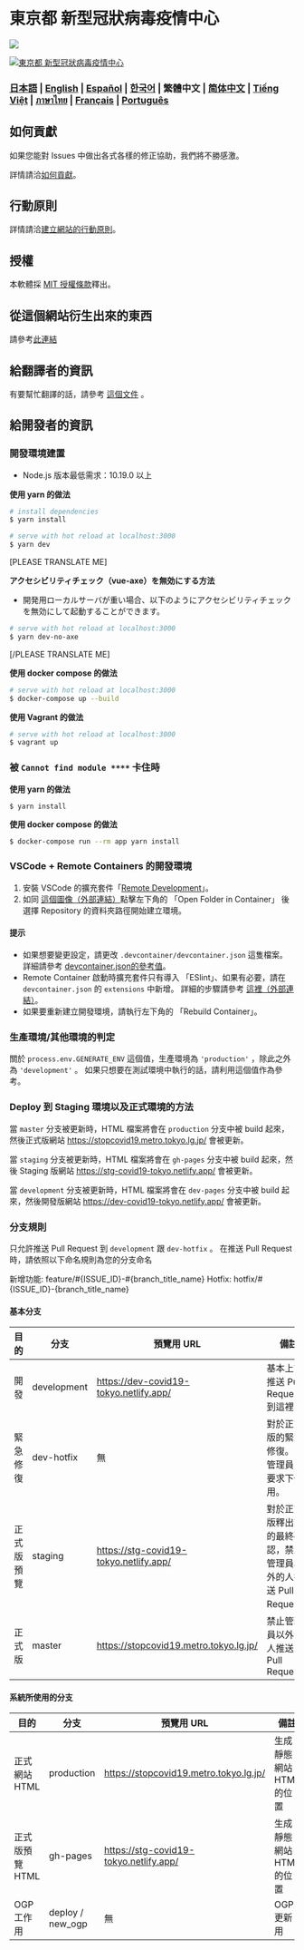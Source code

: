 # 東京都 新型冠狀病毒疫情中心

![](https://github.com/tokyo-metropolitan-gov/covid19/workflows/production%20deploy/badge.svg)

[![東京都 新型冠狀病毒疫情中心](https://user-images.githubusercontent.com/1301149/75629392-1d19d900-5c25-11ea-843d-2d4376e3a560.png)](https://stopcovid19.metro.tokyo.lg.jp/)

### [日本語](./../../README.md) | [English](./../en/README.md) | [Español](./../es/README.md) | [한국어](./../ko/README.md) | 繁體中文 | [简体中文](./../zh_CN/README.md) | [Tiếng Việt](./../vi/README.md) | [ภาษาไทย](./../th/README.md) | [Français](./../fr/README.md) | [Português](./../pt_BR/README.md)


## 如何貢獻
如果您能對 Issues 中做出各式各樣的修正協助，我們將不勝感激。

詳情請洽[如何貢獻](./CONTRIBUTING.md)。


## 行動原則
詳情請洽[建立網站的行動原則](./CODE_OF_CONDUCT.md)。

## 授權
本軟體採 [MIT 授權條款](./../../LICENSE.txt)釋出。

## 從這個網站衍生出來的東西

請參考[此連結](./../../FORKED_SITES.md)

## 給翻譯者的資訊

有要幫忙翻譯的話，請參考 [這個文件](./TRANSLATION.md) 。

## 給開發者的資訊

### 開發環境建置

- Node.js 版本最低需求：10.19.0 以上

**使用 yarn 的做法**
```bash
# install dependencies
$ yarn install

# serve with hot reload at localhost:3000
$ yarn dev
```


[PLEASE TRANSLATE ME]

**アクセシビリティチェック（vue-axe）を無効にする方法**

- 開発用ローカルサーバが重い場合、以下のようにアクセシビリティチェックを無効にして起動することができます。

```bash
# serve with hot reload at localhost:3000
$ yarn dev-no-axe
```

[/PLEASE TRANSLATE ME]


**使用 docker compose 的做法**
```bash
# serve with hot reload at localhost:3000
$ docker-compose up --build
```

**使用 Vagrant 的做法**
```bash
# serve with hot reload at localhost:3000
$ vagrant up
```

### 被 `Cannot find module ****` 卡住時

**使用 yarn 的做法**
```
$ yarn install
```

**使用 docker compose 的做法**
```bash
$ docker-compose run --rm app yarn install
```

### VSCode + Remote Containers 的開發環境

1. 安裝 VSCode 的擴充套件「[Remote Development](https://marketplace.visualstudio.com/items?itemName=ms-vscode-remote.vscode-remote-extensionpack)」。
2. 如同 [這個圖像（外部連結）](https://code.visualstudio.com/docs/remote/containers#_quick-start-try-a-dev-container)點擊左下角的 「Open Folder in Container」 後選擇 Repository 的資料夾路徑開始建立環境。

#### 提示
- 如果想要變更設定，請更改 `.devcontainer/devcontainer.json` 這隻檔案。
詳細請參考 [devcontainer.json的參考值](https://code.visualstudio.com/docs/remote/containers#_devcontainerjson-reference)。
- Remote Container 啟動時擴充套件只有導入 「ESlint」、如果有必要，請在 `devcontainer.json` 的 `extensions` 中新增。
詳細的步驟請參考 [這裡（外部連結）](https://code.visualstudio.com/docs/remote/containers#_managing-extensions)。
- 如果要重新建立開發環境，請執行左下角的 「Rebuild Container」。

### 生產環境/其他環境的判定

關於 `process.env.GENERATE_ENV` 這個值，生產環境為 `'production'` ，除此之外為 `'development'` 。
如果只想要在測試環境中執行的話，請利用這個值作為參考。

### Deploy 到 Staging 環境以及正式環境的方法

當 `master` 分支被更新時，HTML 檔案將會在 `production` 分支中被 build 起來，然後正式版網站 https://stopcovid19.metro.tokyo.lg.jp/ 會被更新。

當 `staging` 分支被更新時，HTML 檔案將會在 `gh-pages` 分支中被 build 起來，然後 Staging 版網站 https://stg-covid19-tokyo.netlify.app/ 會被更新。

當 `development` 分支被更新時，HTML 檔案將會在 `dev-pages` 分支中被 build 起來，然後開發版網站 https://dev-covid19-tokyo.netlify.app/ 會被更新。

### 分支規則

只允許推送 Pull Request 到 `development` 跟 `dev-hotfix` 。
在推送 Pull Request 時，請依照以下命名規則為您的分支命名

新增功能: feature/#{ISSUE_ID}-#{branch_title_name}
Hotfix: hotfix/#{ISSUE_ID}-{branch_title_name}

#### 基本分支
| 目的 | 分支 | 預覽用 URL | 備註 |
| ---- | -------- | ---- | ---- |
| 開發 | development | https://dev-covid19-tokyo.netlify.app/ | 基本上請推送 Pull Request 到這裡 |
| 緊急修復 | dev-hotfix | 無 | 對於正式版的緊急修復。 在管理員的要求下使用。 |
| 正式版預覽 | staging | https://stg-covid19-tokyo.netlify.app/ | 對於正式版釋出前的最終確認，禁止管理員以外的人推送 Pull Request。 |
| 正式版 | master | https://stopcovid19.metro.tokyo.lg.jp/ | 禁止管理員以外的人推送 Pull Request |
#### 系統所使用的分支
| 目的 | 分支 | 預覽用 URL | 備註 |
| ---- | -------- | ---- | ---- |
| 正式網站 HTML | production | https://stopcovid19.metro.tokyo.lg.jp/ | 生成靜態網站 HTML 的位置 |
| 正式版預覽 HTML | gh-pages | https://stg-covid19-tokyo.netlify.app/ | 生成靜態網站 HTML 的位置 |
| OGP 工作用 | deploy / new_ogp | 無 | OGP 更新用 |

